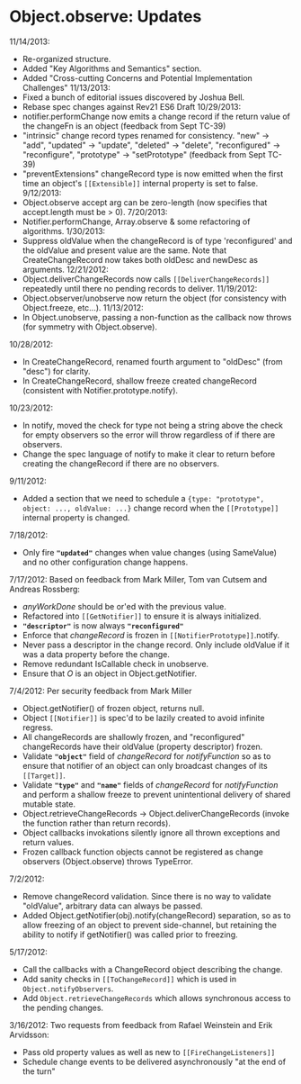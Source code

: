 # Object.observe: Updates

11/14/2013:
  - Re-organized structure.
  - Added "Key Algorithms and Semantics" section.
  - Added "Cross-cutting Concerns and Potential Implementation Challenges"
11/13/2013:
  - Fixed a bunch of editorial issues discovered by Joshua Bell.
  - Rebase spec changes against Rev21 ES6 Draft
10/29/2013:
  - notifier.performChange now emits a change record if the return value of the changeFn is an object (feedback from Sept TC-39)
  - "intrinsic" change record types renamed for consistency. "new" -> "add", "updated" -> "update", "deleted" -> "delete", "reconfigured" -> "reconfigure", "prototype" -> "setPrototype" (feedback from Sept TC-39)
  - "preventExtensions" changeRecord type is now emitted when the first time an object's `[[Extensible]]` internal property is set to false.
9/12/2013:
  - Object.observe accept arg can be zero-length (now specifies that accept.length must be > 0).
7/20/2013:
  - Notifier.performChange, Array.observe & some refactoring of algorithms.
1/30/2013:
  - Suppress oldValue when the changeRecord is of type 'reconfigured' and the oldValue and present value are the same. Note that CreateChangeRecord now takes both oldDesc and newDesc as arguments.
12/21/2012:
  - Object.deliverChangeRecords now calls `[[DeliverChangeRecords]]` repeatedly until there no pending records to deliver.
11/19/2012:
  - Object.observer/unobserve now return the object (for consistency with Object.freeze, etc...).
11/13/2012:
  - In Object.unobserve, passing a non-function as the callback now throws (for symmetry with Object.observe).

10/28/2012:
  - In CreateChangeRecord, renamed fourth argument to "oldDesc" (from "desc") for clarity.
  - In CreateChangeRecord, shallow freeze created changeRecord (consistent with Notifier.prototype.notify).

10/23/2012:
  - In notify, moved the check for type not being a string above the check for empty observers so the error will throw regardless of if there are observers.
  - Change the spec language of notify to make it clear to return before creating the changeRecord if there are no observers.

9/11/2012:
  - Added a section that we need to schedule a `{type: "prototype", object: ..., oldValue: ...}` change record when the `[[Prototype]]` internal property is changed.

7/18/2012:
  - Only fire **`"updated"`** changes when value changes (using SameValue) and no other configuration change happens.

7/17/2012: Based on feedback from Mark Miller, Tom van Cutsem and Andreas Rossberg:
  - _anyWorkDone_ should be or'ed with the previous value.
  - Refactored into `[[GetNotifier]]` to ensure it is always initialized.
  - **`"descriptor"`** is now always **`"reconfigured"`**
  - Enforce that _changeRecord_ is frozen in `[[NotifierPrototype]]`.notify.
  - Never pass a descriptor in the change record. Only include oldValue if it was a data property before the change.
  - Remove redundant IsCallable check in unobserve.
  - Ensure that _O_ is an object in Object.getNotifier.
  

7/4/2012: Per security feedback from Mark Miller
  - Object.getNotifier() of frozen object, returns null.
  - Object `[[Notifier]]` is spec'd to be lazily created to avoid infinite regress.
  - All changeRecords are shallowly frozen, and "reconfigured" changeRecords have their oldValue (property descriptor) frozen.
  - Validate **`"object"`** field of _changeRecord_ for _notifyFunction_ so as to ensure that notifier of an object can only broadcast changes of its `[[Target]]`.
  - Validate **`"type"`** and **`"name"`** fields of _changeRecord_ for _notifyFunction_ and perform a shallow freeze to prevent unintentional delivery of shared mutable state.
  - Object.retrieveChangeRecords -> Object.deliverChangeRecords (invoke the function rather than return records).
  - Object callbacks invokations silently ignore all thrown exceptions and return values.
  - Frozen callback function objects cannot be registered as change observers (Object.observe) throws TypeError.

7/2/2012:
  - Remove changeRecord validation. Since there is no way to validate "oldValue", arbitrary data can always be passed.
  - Added Object.getNotifier(obj).notify(changeRecord) separation, so as to allow freezing of an object to prevent side-channel, but retaining the ability to notify if getNotifier() was called prior to freezing.

5/17/2012:
  - Call the callbacks with a ChangeRecord object describing the change.
  - Add sanity checks in `[[ToChangeRecord]]` which is used in `Object.notifyObservers`.
  - Add `Object.retrieveChangeRecords` which allows synchronous access to the pending changes.

3/16/2012:  Two requests from feedback from Rafael Weinstein and Erik Arvidsson:
  - Pass old property values as well as new to `[[FireChangeListeners]]`
  - Schedule change events to be delivered asynchronously "at the end of the turn"   
